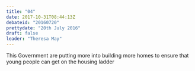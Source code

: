 ```yaml
---
title: "04"
date: 2017-10-31T08:44:13Z
debateid: "20160720"
prettydate: "20th July 2016"
draft: false
leader: "Theresa May"
---
```


This Government are putting more into building more homes to ensure that young people can get on the housing ladder